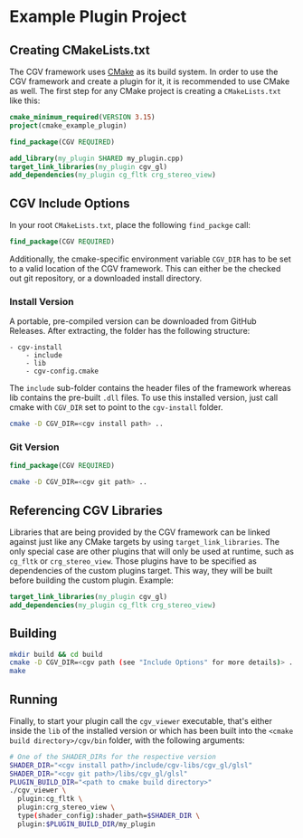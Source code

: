 # Example Plugin Project

## Creating CMakeLists.txt

The CGV framework uses [CMake](https://cmake.org/cmake/help/latest/) as its build system. In order to use the CGV
framework and create a plugin for it, it is recommended to use CMake as well. The first step for any CMake project is
creating a `CMakeLists.txt` like this:

```cmake
cmake_minimum_required(VERSION 3.15)
project(cmake_example_plugin)

find_package(CGV REQUIRED)

add_library(my_plugin SHARED my_plugin.cpp)
target_link_libraries(my_plugin cgv_gl)
add_dependencies(my_plugin cg_fltk crg_stereo_view)
```

## CGV Include Options

In your root `CMakeLists.txt`, place the following `find_packge` call:

```cmake
find_package(CGV REQUIRED)
```

Additionally, the cmake-specific environment variable `CGV_DIR` has to be set to a valid location of the CGV framework.
This can either be the checked out git repository, or a downloaded install directory.

### Install Version

A portable, pre-compiled version can be downloaded from GitHub Releases. After extracting, the folder has the following
structure:

```
- cgv-install
    - include
    - lib
    - cgv-config.cmake
```

The `include` sub-folder contains the header files of the framework whereas lib contains the pre-built `.dll` files.
To use this installed version, just call cmake with `CGV_DIR` set to point to the `cgv-install` folder.

```bash
cmake -D CGV_DIR=<cgv install path> ..
```

### Git Version

```cmake
find_package(CGV REQUIRED)
```

```bash
cmake -D CGV_DIR=<cgv git path> ..
```

## Referencing CGV Libraries

Libraries that are being provided by the CGV framework can be linked against just like any CMake targets by
using `target_link_libraries`. The only special case are other plugins that will only be used at runtime, such
as `cg_fltk` or `crg_stereo_view`. Those plugins have to be specified as dependencies of the custom plugins target. This
way, they will be built before building the custom plugin. Example:

```cmake
target_link_libraries(my_plugin cgv_gl)
add_dependencies(my_plugin cg_fltk crg_stereo_view)
```

## Building

```bash
mkdir build && cd build
cmake -D CGV_DIR=<cgv path (see "Include Options" for more details)> ..
make
```

## Running

Finally, to start your plugin call the `cgv_viewer` executable, that's either inside the `lib` of the installed version or
which has been built into the `<cmake build directory>/cgv/bin` folder, with the following arguments:

```bash
# One of the SHADER_DIRs for the respective version
SHADER_DIR="<cgv install path>/include/cgv-libs/cgv_gl/glsl"
SHADER_DIR="<cgv git path>/libs/cgv_gl/glsl"
PLUGIN_BUILD_DIR="<path to cmake build directory>"
./cgv_viewer \
  plugin:cg_fltk \
  plugin:crg_stereo_view \
  type(shader_config):shader_path=$SHADER_DIR \
  plugin:$PLUGIN_BUILD_DIR/my_plugin
```
